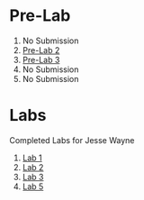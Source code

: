 # Pre-Lab

1. No Submission
2. [Pre-Lab 2](https://github.com/ziggydale45/Lab-02/blob/master/Pre-Lab-02.md)
3. [Pre-Lab 3](https://github.com/ziggydale45/Lab-02/blob/master/Pre-Lab-03.md)
4. No Submission
5. No Submission

# Labs

Completed Labs for Jesse Wayne



1. [Lab 1](https://github.com/ziggydale45/IDD-Fa18-Lab1/blob/master/README.md)
2. [Lab 2](https://github.com/ziggydale45/IDD-Fa19-Lab2)
3. [Lab 3](https://github.com/ziggydale45/IDD-Fa19-Lab3/blob/master/README.md)
5. [Lab 5](https://github.com/ziggydale45/Lab-02/blob/master/Lab-05.md)


